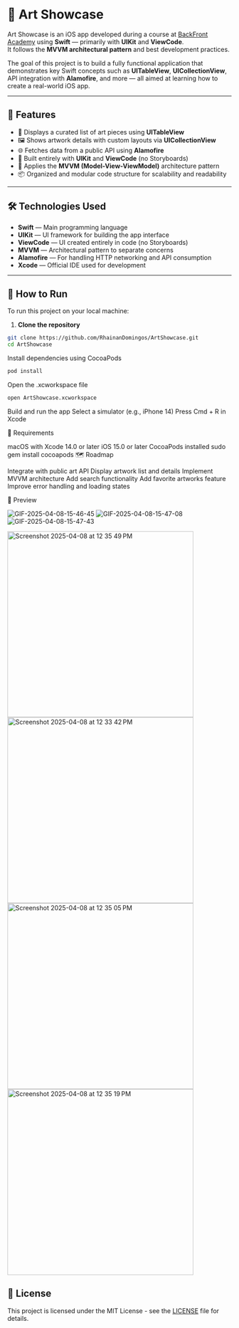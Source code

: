 # 📱 Art Showcase

Art Showcase is an iOS app developed during a course at [BackFront Academy](https://backfront.academy) using **Swift** — primarily with **UIKit** and **ViewCode**.  
It follows the **MVVM architectural pattern** and best development practices.  

The goal of this project is to build a fully functional application that demonstrates key Swift concepts such as **UITableView**, **UICollectionView**, API integration with **Alamofire**, and more — all aimed at learning how to create a real-world iOS app.

---

## 🚀 Features

- 🎨 Displays a curated list of art pieces using **UITableView**
- 🖼️ Shows artwork details with custom layouts via **UICollectionView**
- 🌐 Fetches data from a public API using **Alamofire**
- 📱 Built entirely with **UIKit** and **ViewCode** (no Storyboards)
- 🧠 Applies the **MVVM (Model-View-ViewModel)** architecture pattern
- 📦 Organized and modular code structure for scalability and readability

---

## 🛠️ Technologies Used

- **Swift** — Main programming language
- **UIKit** — UI framework for building the app interface
- **ViewCode** — UI created entirely in code (no Storyboards)
- **MVVM** — Architectural pattern to separate concerns
- **Alamofire** — For handling HTTP networking and API consumption
- **Xcode** — Official IDE used for development

---

## 🧪 How to Run

To run this project on your local machine:

1. **Clone the repository**
```bash
git clone https://github.com/RhainanDomingos/ArtShowcase.git
cd ArtShowcase
```
Install dependencies using CocoaPods
```bash
pod install
```
Open the .xcworkspace file
```bash
open ArtShowcase.xcworkspace
```
Build and run the app
Select a simulator (e.g., iPhone 14)
Press Cmd + R in Xcode


📱 Requirements

macOS with Xcode 14.0 or later
iOS 15.0 or later
CocoaPods installed
sudo gem install cocoapods
🗺️ Roadmap

 Integrate with public art API
 Display artwork list and details
 Implement MVVM architecture
 Add search functionality
 Add favorite artworks feature
 Improve error handling and loading states

 
🎥 Preview




![GIF-2025-04-08-15-46-45](https://github.com/user-attachments/assets/2fee2e1c-61a0-4a60-8bfc-daea06448c04)
![GIF-2025-04-08-15-47-08](https://github.com/user-attachments/assets/b035dcda-2fd9-4735-8af2-2a301ae552dd)
![GIF-2025-04-08-15-47-43](https://github.com/user-attachments/assets/d9a1cde5-3587-45a1-be94-d4c1bda8611e)

<img width="418" alt="Screenshot 2025-04-08 at 12 35 49 PM" src="https://github.com/user-attachments/assets/a7b9add1-0ce8-48ae-b734-71e8d9962e4d" /> <img width="418" alt="Screenshot 2025-04-08 at 12 33 42 PM" src="https://github.com/user-attachments/assets/cfb91add-f001-4a96-8c27-eaa5a7a2982b" /> <img width="418" alt="Screenshot 2025-04-08 at 12 35 05 PM" src="https://github.com/user-attachments/assets/97c4c404-c7b2-40ac-bac4-a5718a1cd2a0" /> <img width="418" alt="Screenshot 2025-04-08 at 12 35 19 PM" src="https://github.com/user-attachments/assets/167b238a-f36a-4201-97f3-a01c3fd1118d" />
<br>
## 📝 License

This project is licensed under the MIT License - see the [LICENSE](LICENSE) file for details.
